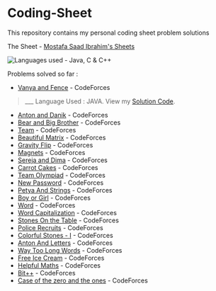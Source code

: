 # Coding-Sheet

This repository contains my personal coding sheet problem solutions

The Sheet - [Mostafa Saad Ibrahim's Sheets](https://docs.google.com/spreadsheets/d/1SYsihU8c29GM8dsyZdniAbrLKSHLHYUZrguvOok3B1s/edit?usp=sharing)

![Languages used - Java, C & C++](https://superfamilyprotector.com/blog/wp-content/uploads/2018/09/Programming-Languages.jpg)

Problems solved so far :

- [Vanya and Fence](http://codeforces.com/contest/677/problem/A) - CodeForces
> ___ Language Used : JAVA. View my [Solution Code](http://codeforces.com/contest/677/submission/57800206).
- [Anton and Danik](http://codeforces.com/contest/734/problem/A) - CodeForces
- [Bear and Big Brother](http://codeforces.com/contest/791/problem/A) - CodeForces
- [Team](http://codeforces.com/contest/231/problem/A) - CodeForces
- [Beautiful Matrix](http://codeforces.com/contest/231/problem/A) - CodeForces
- [Gravity Flip](http://codeforces.com/contest/405/problem/A) - CodeForces
- [Magnets](http://codeforces.com/contest/344/problem/A) - CodeForces
- [Sereja and Dima](http://codeforces.com/contest/381/problem/A) - CodeForces
- [Carrot Cakes](http://codeforces.com/contest/799/problem/A) - CodeForces
- [Team Olympiad](http://codeforces.com/contest/490/problem/A) - CodeForces
- [New Password](http://codeforces.com/contest/770/problem/A) - CodeForces
- [Petya And Strings](http://codeforces.com/contest/112/problem/A) - CodeForces
- [Boy or Girl](http://codeforces.com/contest/236/problem/A) - CodeForces
- [Word](http://codeforces.com/contest/59/problem/A) - CodeForces
- [Word Capitalization](http://codeforces.com/contest/281/problem/A) - CodeForces
- [Stones On the Table](http://codeforces.com/contest/266/problem/A) - CodeForces
- [Police Recruits](http://codeforces.com/contest/427/problem/A) - CodeForces
- [Colorful Stones - I](http://codeforces.com/contest/265/problem/A) - CodeForces
- [Anton And Letters](http://codeforces.com/contest/443/problem/A) - CodeForces
- [Way Too Long Words](http://codeforces.com/contest/71/problem/A) - CodeForces
- [Free Ice Cream](http://codeforces.com/contest/686/problem/A) - CodeForces
- [Helpful Maths](http://codeforces.com/contest/339/problem/A) - CodeForces
- [Bit++](http://codeforces.com/contest/282/problem/A) - CodeForces
- [Case of the zero and the ones](http://codeforces.com/contest/556/problem/A) - CodeForces

